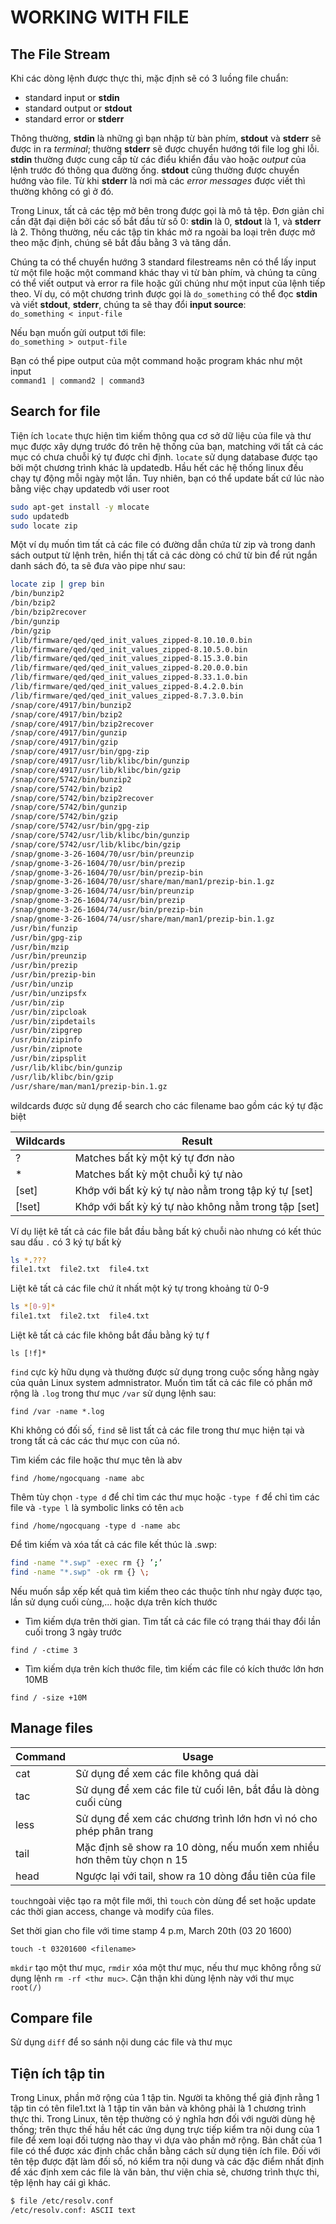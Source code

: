 # WORKING WITH FILE

## The File Stream

Khi các dòng lệnh được thực thi, mặc định sẽ có 3 luồng file chuẩn:</br>
- standard input or **stdin**
- standard output or **stdout**
- standard error or **stderr**

Thông thường, **stdin** là những gì bạn nhập từ bàn phím, **stdout** và **stderr** sẽ được in ra *terminal*; thường **stderr** sẽ được chuyển hướng tới file log ghi lỗi. **stdin** thường được cung cấp từ các điểu khiển đầu vào hoặc *output* của lệnh trước đó thông qua đường ống. **stdout** cũng thường được chuyển hướng vào file. Từ khi **stderr** là nơi mà các *error messages* được viết thì thường không có gì ở đó.

Trong Linux, tất cả các tệp mở bên trong được gọi là mô tả tệp. Đơn giản chỉ cần đặt đại diện bởi các số bắt đầu từ số 0: **stdin** là 0, **stdout** là 1, và **stderr** là 2. Thông thường, nếu các tập tin khác mở ra ngoài ba loại trên được mở theo mặc định, chúng sẽ bắt đầu bằng 3 và tăng dần.

Chúng ta có thể chuyển hướng 3 standard filestreams nên có thể lấy input từ một file hoặc một command khác thay vì từ bàn phím, và chúng ta cũng có thể viết output và error ra file hoặc gửi chúng như một input của lệnh tiếp theo. Ví dụ, có một chương trình được gọi là `do_something` có thể đọc **stdin** và viết **stdout**, **stderr**, chúng ta sẽ thay đổi **input source**:</br>
`do_something < input-file`</br>

Nếu bạn muốn gửi output tới file:</br>
`do_something > output-file`</br>

Bạn có thể pipe output của một command hoặc program khác như một input</br>
`command1 | command2 | command3`

## Search for file

Tiện ích `locate` thực hiện tìm kiếm thông qua cơ sở dữ liệu của file và thư mục được xây dựng trước đó trên hệ thống của bạn, matching với tất cả các mục có chưa chuỗi ký tự được chỉ định. `locate` sử dụng database được tạo bởi một chương trình khác là updatedb. Hầu hết các hệ thống linux đều chạy tự động mỗi ngày một lần. Tuy nhiên, bạn có thể update bất cứ lúc nào bằng việc chạy updatedb với user root

```sh
sudo apt-get install -y mlocate
sudo updatedb
sudo locate zip
```
Một ví dụ muốn tìm tất cả các file có đường dẫn chứa từ zip và trong danh sách output từ lệnh trên, hiển thị tất cả các dòng có chứ từ bin để rút ngắn danh sách đó, ta sẽ đưa vào pipe như sau:

```sh
locate zip | grep bin
/bin/bunzip2
/bin/bzip2
/bin/bzip2recover
/bin/gunzip
/bin/gzip
/lib/firmware/qed/qed_init_values_zipped-8.10.10.0.bin
/lib/firmware/qed/qed_init_values_zipped-8.10.5.0.bin
/lib/firmware/qed/qed_init_values_zipped-8.15.3.0.bin
/lib/firmware/qed/qed_init_values_zipped-8.20.0.0.bin
/lib/firmware/qed/qed_init_values_zipped-8.33.1.0.bin
/lib/firmware/qed/qed_init_values_zipped-8.4.2.0.bin
/lib/firmware/qed/qed_init_values_zipped-8.7.3.0.bin
/snap/core/4917/bin/bunzip2
/snap/core/4917/bin/bzip2
/snap/core/4917/bin/bzip2recover
/snap/core/4917/bin/gunzip
/snap/core/4917/bin/gzip
/snap/core/4917/usr/bin/gpg-zip
/snap/core/4917/usr/lib/klibc/bin/gunzip
/snap/core/4917/usr/lib/klibc/bin/gzip
/snap/core/5742/bin/bunzip2
/snap/core/5742/bin/bzip2
/snap/core/5742/bin/bzip2recover
/snap/core/5742/bin/gunzip
/snap/core/5742/bin/gzip
/snap/core/5742/usr/bin/gpg-zip
/snap/core/5742/usr/lib/klibc/bin/gunzip
/snap/core/5742/usr/lib/klibc/bin/gzip
/snap/gnome-3-26-1604/70/usr/bin/preunzip
/snap/gnome-3-26-1604/70/usr/bin/prezip
/snap/gnome-3-26-1604/70/usr/bin/prezip-bin
/snap/gnome-3-26-1604/70/usr/share/man/man1/prezip-bin.1.gz
/snap/gnome-3-26-1604/74/usr/bin/preunzip
/snap/gnome-3-26-1604/74/usr/bin/prezip
/snap/gnome-3-26-1604/74/usr/bin/prezip-bin
/snap/gnome-3-26-1604/74/usr/share/man/man1/prezip-bin.1.gz
/usr/bin/funzip
/usr/bin/gpg-zip
/usr/bin/mzip
/usr/bin/preunzip
/usr/bin/prezip
/usr/bin/prezip-bin
/usr/bin/unzip
/usr/bin/unzipsfx
/usr/bin/zip
/usr/bin/zipcloak
/usr/bin/zipdetails
/usr/bin/zipgrep
/usr/bin/zipinfo
/usr/bin/zipnote
/usr/bin/zipsplit
/usr/lib/klibc/bin/gunzip
/usr/lib/klibc/bin/gzip
/usr/share/man/man1/prezip-bin.1.gz
```

wildcards được sử dụng để search cho các filename bao gồm các ký tự đặc biệt

|Wildcards|Result|
|---------|------|
|?|Matches bất kỳ một ký tự đơn nào|
|* |Matches bất kỳ một chuỗi ký tự nào|
|[set]|Khớp với bất kỳ ký tự nào nằm trong tập ký tự [set]|
|[!set]|Khớp với bất kỳ ký tự nào không nằm trong tập [set]|

Ví dụ liệt kê tất cả các file bắt đầu bằng bất ký chuỗi nào nhưng có kết thúc sau dấu `.` có 3 ký tự bất kỳ

```sh
ls *.???
file1.txt  file2.txt  file4.txt
```

Liệt kê tất cả các file chứ ít nhất một ký tự trong khoảng từ 0-9

```sh
ls *[0-9]*
file1.txt  file2.txt  file4.txt
```

Liệt kê tất cả các file không bắt đầu bằng ký tự f

`ls [!f]*`

`find` cực kỳ hữu dụng và thường được sử dụng trong cuộc sống hằng ngày của quản Linux system admnistrator. Muốn tìm tất cả các file có phần mở rộng là `.log` trong thư mục `/var` sử dụng lệnh sau:

`find /var -name *.log`

Khi không có đối số, `find` sẽ list tất cả các file trong thư mục hiện tại và trong tất cả các các thư mục con của nó.

Tìm kiếm các file hoặc thư mục tên là abv

`find /home/ngocquang -name abc`

Thêm tùy chọn `-type d` để chỉ tìm các thư mục hoặc `-type f` để chỉ tìm các file và `-type l` là symbolic links có tên `acb`

`find /home/ngocquang -type d -name abc`

Để tìm kiếm và xóa tất cả các file kết thúc là .swp:

```sh
find -name "*.swp" -exec rm {} ’;’
find -name "*.swp" -ok rm {} \;
```

Nếu muốn sắp xếp kết quả tìm kiếm theo các thuộc tính như ngày được tạo, lần sử dụng cuối cùng,... hoặc dựa trên kích thước

- Tìm kiếm dựa trên thời gian. Tìm tất cả các file có trạng thái thay đổi lần cuối trong 3 ngày trước

`find / -ctime 3`

- Tìm kiếm dựa trên kích thước file, tìm kiếm các file có kích thước lớn hơn 10MB

`find / -size +10M`

## Manage files

|Command|Usage|
|-------|-----|
|cat|Sử dụng để xem các file không quá dài|
|tac|Sử dụng để xem các file từ cuối lên, bắt đầu là dòng cuối cùng|
|less|Sử dụng để xem các chương trình lớn hơn vì nó cho phép phân trang|
|tail|Mặc định sẽ show ra 10 dòng, nếu muốn xem nhiều hơn thêm tùy chọn n 15|
|head|Ngược lại với tail, show ra 10 dòng đầu tiên của file|

`touch`ngoài việc tạo ra một file mới, thì `touch` còn dùng để set hoặc update các thời gian access, change và modify của files.

Set thời gian cho file với time stamp 4 p.m, March 20th (03 20 1600)

`touch -t 03201600 <filename>`

`mkdir` tạo một thư mục, `rmdir` xóa một thư mục, nếu thư mục không rỗng sử dụng lệnh `rm -rf <thư muc>`. Cận thận khi dùng lệnh này với thư mục `root(/)`

## Compare file

Sử dụng `diff` để so sánh nội dung các file và thư mục

## Tiện ích tập tin

Trong Linux, phần mở rộng của 1 tập tin. Người ta không thể giả định rằng 1 tập tin có tên file1.txt là 1 tập tin văn bản và không phải là 1 chương trình thực thi. Trong Linux, tên tệp thường có ý nghĩa hơn đối với người dùng hệ thống; trên thực thế hầu hết các ứng dụng trực tiếp kiểm tra nội dung của 1 file để xem loại đối tượng nào thay vì dựa vào phần mở rộng. Bản chất của 1 file có thể được xác định chắc chắn bằng cách sử dụng tiện ích file. Đối với tên tệp được đặt làm đối số, nó kiểm tra nội dung và các đặc điểm nhất định để xác định xem các file là văn bản, thư viện chia sẻ, chương trình thực thi, tệp lệnh hay cái gì khác.

```sh
$ file /etc/resolv.conf
/etc/resolv.conf: ASCII text
```
